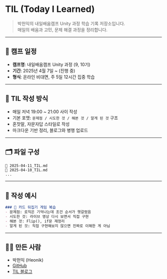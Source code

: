 
# TIL (Today I Learned)

> 박헌익의 내일배움캠프 Unity 과정 학습 기록 저장소입니다.  
> 매일의 배움과 고민, 문제 해결 과정을 정리합니다.

---

## 📅 캠프 일정
- **캠프명**: 내일배움캠프 Unity 과정 (9, 10기)
- **기간**: 2025년 4월 7일 ~ (진행 중)
- **형식**: 온라인 비대면, 주 5일 12시간 집중 학습

---

## 🧠 TIL 작성 방식
- 매일 저녁 19:00 ~ 21:00 사이 작성
- 기본 포맷: `문제점 / 시도한 것 / 해본 것 / 알게 된 것` 구조
- 혼잣말, 자문자답 스타일로 작성
- 마크다운 기반 정리, 블로그와 병행 업로드

---

## 🗂️ 파일 구성
```
📁 2025-04-11_TIL.md
📁 2025-04-10_TIL.md
...
```

---

## 📌 작성 예시

```md
### 🧩 카드 뒤집기 게임 복습
- 문제점: 로직은 기억나는데 조건 순서가 헷갈렸음
- 시도한 것: 라이브 영상 다시 보면서 직접 구현
- 해본 것: Flip(), if문 재정리
- 알게 된 것: 직접 구현해보지 않으면 진짜로 이해한 게 아님
```

---

## 🙋‍♂️ 만든 사람
- 박헌익 (Heonik)
- [GitHub](https://github.com/qkeclaeo/Heonik)
- [TIL 블로그](https://bed99.tistory.com/)
